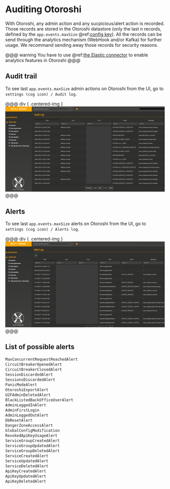 # Auditing Otoroshi

With Otoroshi, any admin action and any sucpicious/alert action is recorded. Those records are stored in the Otoroshi datastore (only the last n records, defined by the `app.events.maxSize` @ref:[config key](../firstrun/configfile.md)). All the records can be send through the analytics mechanism (WebHook and/or Kafka) for further usage. We recommand sending away those records for security reasons.

@@@ warning
You have to use @ref:[the Elastic connector](../connectors/elastic.md) to enable analytics features in Otoroshi
@@@

## Audit trail

To see last `app.events.maxSize` admin actions on Otoroshi from the UI, go to `settings (cog icon) / Audit log`.

@@@ div { .centered-img }
<img src="../img/audit-log.png" />
@@@

## Alerts

To see last `app.events.maxSize` alerts on Otoroshi from the UI, go to `settings (cog icon) / Alerts log`.

@@@ div { .centered-img }
<img src="../img/alerts-log.png" />
@@@

## List of possible alerts

```
MaxConcurrentRequestReachedAlert
CircuitBreakerOpenedAlert
CircuitBreakerClosedAlert
SessionDiscardedAlert
SessionsDiscardedAlert
PanicModeAlert
OtoroshiExportAlert
U2FAdminDeletedAlert
BlackListedBackOfficeUserAlert
AdminLoggedInAlert
AdminFirstLogin
AdminLoggedOutAlert
DbResetAlert
DangerZoneAccessAlert
GlobalConfigModification
RevokedApiKeyUsageAlert
ServiceGroupCreatedAlert
ServiceGroupUpdatedAlert
ServiceGroupDeletedAlert
ServiceCreatedAlert
ServiceUpdatedAlert
ServiceDeletedAlert
ApiKeyCreatedAlert
ApiKeyUpdatedAlert
ApiKeyDeletedAlert
```